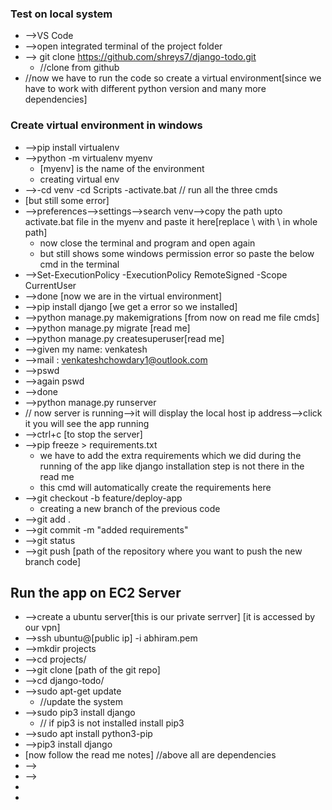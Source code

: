 ### Test on local system
- -->VS Code
- -->open integrated terminal of the project folder
- --> git clone https://github.com/shreys7/django-todo.git
	- //clone from github
- //now we have to run the code so create a virtual environment[since we have to work with different python version and many more dependencies]
### Create virtual environment in windows
- -->pip install virtualenv
- -->python -m virtualenv myenv
	- [myenv] is the name of the environment
	- creating virtual env
- -->-cd venv
		-cd Scripts
		-activate.bat
	// run all the three cmds
- [but still some error]
- -->preferences-->settings-->search venv-->copy the path upto activate.bat file in the myenv and paste it here[replace \ with \\ in whole path]
	- now close the terminal and program and open again
	- but still shows some windows permission error so paste the below cmd in the terminal
- -->Set-ExecutionPolicy -ExecutionPolicy RemoteSigned -Scope CurrentUser
- -->done [now we are in the virtual environment]
- -->pip install django [we get a error so we installed]
- -->python manage.py makemigrations [from now on read me file cmds]
- -->python manage.py migrate [read me]
- -->python manage.py createsuperuser[read me]
- -->given my name: venkatesh
- -->mail : venkateshchowdary1@outlook.com
- -->pswd
- -->again pswd
- -->done
- -->python manage.py runserver
- // now server is running-->it will display the local host ip address-->click it you will see the app running
- -->ctrl+c [to stop the server]
- -->pip freeze > requirements.txt 
	- we have to add the extra requirements which we did during the running of the app like django installation step is not there in the read me
	- this cmd will automatically create the requirements here
- -->git checkout -b feature/deploy-app
	- creating a new branch of the previous code 
- -->git add .
- -->git commit -m "added requirements"
- -->git status
- -->git push [path of the repository where you want to push the new branch code]

## Run the app on EC2 Server
- -->create a ubuntu server[this is our private serrver]  [it is accessed by our vpn]
- -->ssh ubuntu@[public ip] -i abhiram.pem
- -->mkdir projects
- -->cd projects/
- -->git clone [path of the git repo]
- -->cd django-todo/
- -->sudo apt-get update
	- //update the system
- -->sudo pip3 install django 
	- // if pip3 is not installed install pip3
- -->sudo apt install python3-pip
- -->pip3 install django
- [now follow the read me notes] //above all are dependencies
- -->
- -->
- 
- 